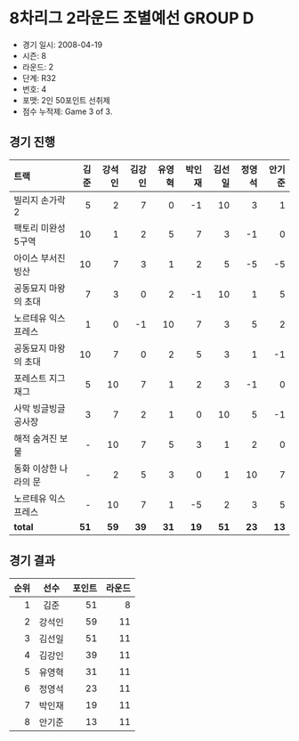 # 8차리그 2라운드 조별예선 GROUP D

- 경기 일시: 2008-04-19
- 시즌: 8
- 라운드: 2
- 단계: R32
- 번호: 4
- 포맷: 2인 50포인트 선취제
- 점수 누적제: Game 3 of 3.





## 경기 진행

| 트랙 | 김준 | 강석인 | 김강인 | 유영혁 | 박인재 | 김선일 | 정영석 | 안기준 |
|:---|---:|---:|---:|---:|---:|---:|---:|---:|
| 빌리지 손가락 2 | 5 | 2 | 7 | 0 | -1 | 10 | 3 | 1 |
| 팩토리 미완성 5구역 | 10 | 1 | 2 | 5 | 7 | 3 | -1 | 0 |
| 아이스 부서진 빙산 | 10 | 7 | 3 | 1 | 2 | 5 | -5 | -5 |
| 공동묘지 마왕의 초대 | 7 | 3 | 0 | 2 | -1 | 10 | 1 | 5 |
| 노르테유 익스프레스 | 1 | 0 | -1 | 10 | 7 | 3 | 5 | 2 |
| 공동묘지 마왕의 초대 | 10 | 7 | 0 | 2 | 5 | 3 | 1 | -1 |
| 포레스트 지그재그 | 5 | 10 | 7 | 1 | 2 | 3 | -1 | 0 |
| 사막 빙글빙글 공사장 | 3 | 7 | 2 | 1 | 0 | 10 | 5 | -1 |
| 해적 숨겨진 보물 | - | 10 | 7 | 5 | 3 | 1 | 2 | 0 |
| 동화 이상한 나라의 문 | - | 2 | 5 | 3 | 0 | 1 | 10 | 7 |
| 노르테유 익스프레스 | - | 10 | 7 | 1 | -5 | 2 | 3 | 5 |
| __total__ | __51__ | __59__ | __39__ | __31__ | __19__ | __51__ | __23__ | __13__ |




## 경기 결과

| 순위 | 선수 | 포인트 | 라운드 |
|---:|:---:|---:|---:|
| 1 | 김준 | 51 | 8 |
| 2 | 강석인 | 59 | 11 |
| 3 | 김선일 | 51 | 11 |
| 4 | 김강인 | 39 | 11 |
| 5 | 유영혁 | 31 | 11 |
| 6 | 정영석 | 23 | 11 |
| 7 | 박인재 | 19 | 11 |
| 8 | 안기준 | 13 | 11 |

